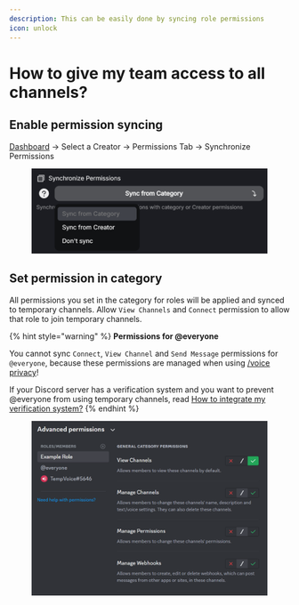 ```yaml
---
description: This can be easily done by syncing role permissions
icon: unlock
---
```


# How to give my team access to all channels?

## Enable permission syncing

[Dashboard](https://tempvoice.xyz/dashboard) -> Select a Creator -> Permissions Tab -> Synchronize Permissions

<figure><img src="../../.gitbook/assets/image (15).png" alt=""><figcaption></figcaption></figure>

## Set permission in category

All permissions you set in the category for roles will be applied and synced to temporary channels. Allow `View Channels` and `Connect` permission to allow that role to join temporary channels.

{% hint style="warning" %}
**Permissions for @everyone**

You cannot sync `Connect`, `View Channel` and `Send Message` permissions for `@everyone`, because these permissions are managed when using [/voice privacy](../../chat-commands/voice/privacy.md)!

If your Discord server has a verification system and you want to prevent @everyone from using temporary channels, read [How to integrate my verification system?](../how-to-integrate-my-verification-system.md)
{% endhint %}

<figure><img src="../../.gitbook/assets/image (18).png" alt=""><figcaption></figcaption></figure>
